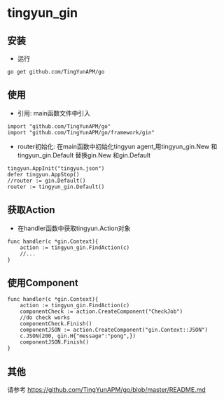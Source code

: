 # tingyun_gin

## 安装

- 运行

```
go get github.com/TingYunAPM/go
```

## 使用

- 引用: 
main函数文件中引入
```
import "github.com/TingYunAPM/go"
import "github.com/TingYunAPM/go/framework/gin"
```
- router初始化: 
在main函数中初始化tingyun agent,用tingyun_gin.New 和tingyun_gin.Default 替换gin.New 和gin.Default
```
tingyun.AppInit("tingyun.json")
defer tingyun.AppStop()
//router := gin.Default()
router := tingyun_gin.Default()
```
## 获取Action
- 在handler函数中获取tingyun.Action对象
```
func handler(c *gin.Context){
    action := tingyun_gin.FindAction(c)
    //...
}
```

## 使用Component
```
func handler(c *gin.Context){
    action := tingyun_gin.FindAction(c)
    componentCheck := action.CreateComponent("CheckJob")
    //do check works
    componentCheck.Finish()
    componentJSON := action.CreateComponent("gin.Context::JSON")
    c.JSON(200, gin.H{"message":"pong",})
    componentJSON.Finish()
}

```
## 其他
请参考 https://github.com/TingYunAPM/go/blob/master/README.md
